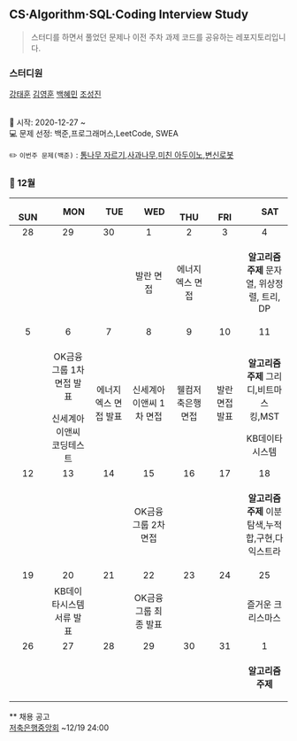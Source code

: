 ## CS·Algorithm·SQL·Coding Interview Study
<blockquote>스터디를 하면서 풀었던 문제나 이전 주차 과제 코드를 공유하는 레포지토리입니다.</blockquote>

### 스터디원

[강태훈](https://github.com/shuttlecock0) [김영훈](https://github.com/kim0hoon) [백혜민](https://github.com/HyeminBaek) [조성진](https://github.com/noel7781)

<br> 📌 시작: 2020-12-27 ~
<br> 💻 문제 선정: 백준,프로그래머스,LeetCode, SWEA

✏️ `이번주 문제(백준)` : [통나무 자르기](https://www.acmicpc.net/problem/1114),[사과나무](https://www.acmicpc.net/problem/20002),[미친 아두이노](https://www.acmicpc.net/problem/8972),[변신로봇](https://www.acmicpc.net/problem/14630)

<h3> 📅 12월 </h3>


|　  SUN　  |　  MON　  |　  TUE　  |　  WED　  |　  THU　  |　  FRI　  |　  SAT　  |
|:---:|:---:|:---:|:---:|:---:|:---:|:---:|
|   28   |   29   |   30   |   1   |   2   |   3   |   4   |
||||발란 면접|에너지엑스 면접||<p><b>알고리즘 주제</b> 문자열, 위상정렬, 트리, DP</p>|
|   5   |   6   |   7   |   8   |   9   |   10   |   11   |
||<p>OK금융그룹 1차 면접 발표</p>신세계아이앤씨 코딩테스트|에너지엑스 면접 발표|신세계아이앤씨 1차 면접|웰컴저축은행 면접|발란 면접 발표|<p><b>알고리즘 주제</b> 그리디,비트마스킹,MST</p>KB데이타시스템|
|   12   |   13   |   14   |   15   |   16   |   17   |   18   |
||||OK금융그룹 2차 면접|||<p><b>알고리즘 주제</b> 이분탐색,누적 합,구현,다익스트라</p>|
|   19   |   20   |   21   |   22   |   23   |   24   |   25   |
||KB데이타시스템 서류 발표||OK금융그룹 최종 발표|||즐거운 크리스마스|
|   26   |   27   |   28   |   29   |   30   |   31   |   1   |
|||||||<p><b>알고리즘 주제</b> </p>|

** 채용 공고
<br>[저축은행중앙회](https://fsb.incruit.com/hire/viewhire.asp?projectid=104) ~12/19 24:00
